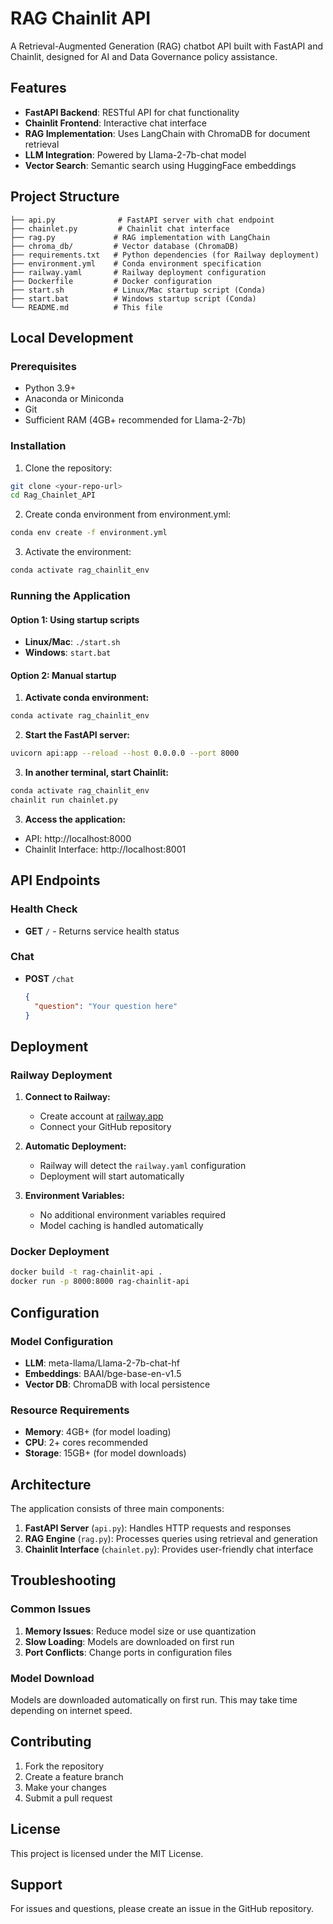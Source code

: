 # RAG Chainlit API

A Retrieval-Augmented Generation (RAG) chatbot API built with FastAPI and Chainlit, designed for AI and Data Governance policy assistance.

## Features

- **FastAPI Backend**: RESTful API for chat functionality
- **Chainlit Frontend**: Interactive chat interface
- **RAG Implementation**: Uses LangChain with ChromaDB for document retrieval
- **LLM Integration**: Powered by Llama-2-7b-chat model
- **Vector Search**: Semantic search using HuggingFace embeddings

## Project Structure

```
├── api.py              # FastAPI server with chat endpoint
├── chainlet.py         # Chainlit chat interface
├── rag.py             # RAG implementation with LangChain
├── chroma_db/         # Vector database (ChromaDB)
├── requirements.txt   # Python dependencies (for Railway deployment)
├── environment.yml    # Conda environment specification
├── railway.yaml       # Railway deployment configuration
├── Dockerfile         # Docker configuration
├── start.sh           # Linux/Mac startup script (Conda)
├── start.bat          # Windows startup script (Conda)
└── README.md          # This file
```

## Local Development

### Prerequisites

- Python 3.9+
- Anaconda or Miniconda
- Git
- Sufficient RAM (4GB+ recommended for Llama-2-7b)

### Installation

1. Clone the repository:
```bash
git clone <your-repo-url>
cd Rag_Chainlet_API
```

2. Create conda environment from environment.yml:
```bash
conda env create -f environment.yml
```

3. Activate the environment:
```bash
conda activate rag_chainlit_env
```

### Running the Application

#### Option 1: Using startup scripts
- **Linux/Mac**: `./start.sh`
- **Windows**: `start.bat`

#### Option 2: Manual startup
1. **Activate conda environment:**
```bash
conda activate rag_chainlit_env
```

2. **Start the FastAPI server:**
```bash
uvicorn api:app --reload --host 0.0.0.0 --port 8000
```

3. **In another terminal, start Chainlit:**
```bash
conda activate rag_chainlit_env
chainlit run chainlet.py
```

3. **Access the application:**
- API: http://localhost:8000
- Chainlit Interface: http://localhost:8001

## API Endpoints

### Health Check
- **GET** `/` - Returns service health status

### Chat
- **POST** `/chat`
  ```json
  {
    "question": "Your question here"
  }
  ```

## Deployment

### Railway Deployment

1. **Connect to Railway:**
   - Create account at [railway.app](https://railway.app)
   - Connect your GitHub repository

2. **Automatic Deployment:**
   - Railway will detect the `railway.yaml` configuration
   - Deployment will start automatically

3. **Environment Variables:**
   - No additional environment variables required
   - Model caching is handled automatically

### Docker Deployment

```bash
docker build -t rag-chainlit-api .
docker run -p 8000:8000 rag-chainlit-api
```

## Configuration

### Model Configuration
- **LLM**: meta-llama/Llama-2-7b-chat-hf
- **Embeddings**: BAAI/bge-base-en-v1.5
- **Vector DB**: ChromaDB with local persistence

### Resource Requirements
- **Memory**: 4GB+ (for model loading)
- **CPU**: 2+ cores recommended
- **Storage**: 15GB+ (for model downloads)

## Architecture

The application consists of three main components:

1. **FastAPI Server** (`api.py`): Handles HTTP requests and responses
2. **RAG Engine** (`rag.py`): Processes queries using retrieval and generation
3. **Chainlit Interface** (`chainlet.py`): Provides user-friendly chat interface

## Troubleshooting

### Common Issues

1. **Memory Issues**: Reduce model size or use quantization
2. **Slow Loading**: Models are downloaded on first run
3. **Port Conflicts**: Change ports in configuration files

### Model Download
Models are downloaded automatically on first run. This may take time depending on internet speed.

## Contributing

1. Fork the repository
2. Create a feature branch
3. Make your changes
4. Submit a pull request

## License

This project is licensed under the MIT License.

## Support

For issues and questions, please create an issue in the GitHub repository.
